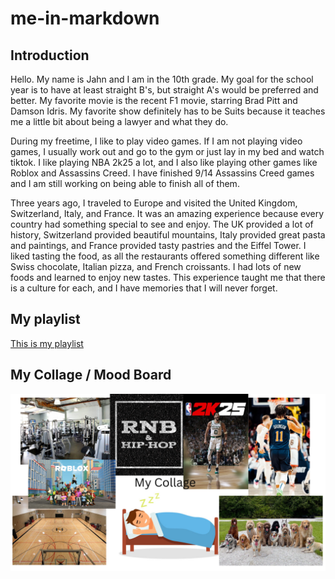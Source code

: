 # me-in-markdown

## Introduction

Hello. My name is Jahn and I am in the 10th grade. My goal for the school year is to have at least straight B's, but straight A's would be preferred and better. My favorite movie is the recent F1 movie, starring Brad Pitt and Damson Idris. My favorite show definitely has to be Suits because it teaches me a little bit about being a lawyer and what they do.

During my freetime, I like to play video games. If I am not playing video games, I usually work out and go to the gym or just lay in my bed and watch tiktok. I like playing NBA 2k25 a lot, and I also like playing other games like Roblox and Assassins Creed. I have finished 9/14 Assassins Creed games and I am still working on being able to finish all of them.

Three years ago, I traveled to Europe and visited the United Kingdom, Switzerland, Italy, and France. It was an amazing experience because every country had something special to see and enjoy. The UK provided a lot of history, Switzerland provided beautiful mountains, Italy provided great pasta and paintings, and France provided tasty pastries and the Eiffel Tower. I liked tasting the food, as all the restaurants offered something different like Swiss chocolate, Italian pizza, and French croissants. I had lots of new foods and learned to enjoy new tastes. This experience taught me that there is a culture for each, and I have memories that I will never forget.

## My playlist

[This is my playlist](https://open.spotify.com/playlist/055LDs0LwpgNeMI853TwUa?si=000fdc4f3e54474e)

## My Collage / Mood Board

![image alt](https://github.com/cruzington2121/me-in-markdown/blob/ce5adc9ef1b375590d4ac3877890758a124f34da/My%20Collage.png)